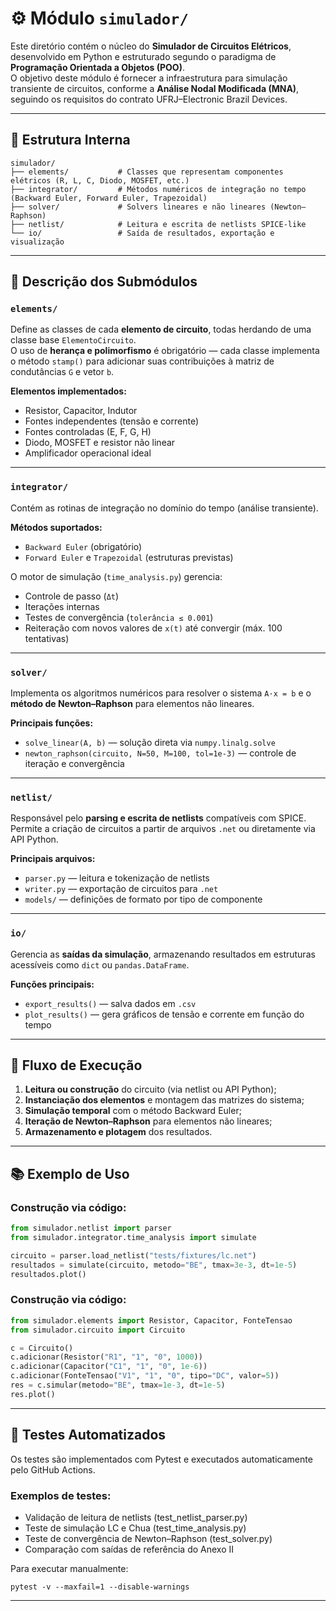 # ⚙️ Módulo `simulador/`

Este diretório contém o núcleo do **Simulador de Circuitos Elétricos**, desenvolvido em Python e estruturado segundo o paradigma de **Programação Orientada a Objetos (POO)**.  
O objetivo deste módulo é fornecer a infraestrutura para simulação transiente de circuitos, conforme a **Análise Nodal Modificada (MNA)**, seguindo os requisitos do contrato UFRJ–Electronic Brazil Devices.

---

## 🧠 Estrutura Interna

```
simulador/
├── elements/           # Classes que representam componentes elétricos (R, L, C, Diodo, MOSFET, etc.)
├── integrator/         # Métodos numéricos de integração no tempo (Backward Euler, Forward Euler, Trapezoidal)
├── solver/             # Solvers lineares e não lineares (Newton–Raphson)
├── netlist/            # Leitura e escrita de netlists SPICE-like
└── io/                 # Saída de resultados, exportação e visualização
```

---

## 🧩 Descrição dos Submódulos

### `elements/`
Define as classes de cada **elemento de circuito**, todas herdando de uma classe base `ElementoCircuito`.  
O uso de **herança e polimorfismo** é obrigatório — cada classe implementa o método `stamp()` para adicionar suas contribuições à matriz de condutâncias `G` e vetor `b`.

**Elementos implementados:**
- Resistor, Capacitor, Indutor  
- Fontes independentes (tensão e corrente)  
- Fontes controladas (E, F, G, H)  
- Diodo, MOSFET e resistor não linear  
- Amplificador operacional ideal  

---

### `integrator/`
Contém as rotinas de integração no domínio do tempo (análise transiente).

**Métodos suportados:**
- `Backward Euler` (obrigatório)  
- `Forward Euler` e `Trapezoidal` (estruturas previstas)

O motor de simulação (`time_analysis.py`) gerencia:
- Controle de passo (`Δt`)
- Iterações internas
- Testes de convergência (`tolerância ≤ 0.001`)
- Reiteração com novos valores de `x(t)` até convergir (máx. 100 tentativas)

---

### `solver/`
Implementa os algoritmos numéricos para resolver o sistema `A·x = b` e o **método de Newton–Raphson** para elementos não lineares.

**Principais funções:**
- `solve_linear(A, b)` — solução direta via `numpy.linalg.solve`
- `newton_raphson(circuito, N=50, M=100, tol=1e-3)` — controle de iteração e convergência

---

### `netlist/`
Responsável pelo **parsing e escrita de netlists** compatíveis com SPICE.  
Permite a criação de circuitos a partir de arquivos `.net` ou diretamente via API Python.

**Principais arquivos:**
- `parser.py` — leitura e tokenização de netlists  
- `writer.py` — exportação de circuitos para `.net`  
- `models/` — definições de formato por tipo de componente  

---

### `io/`
Gerencia as **saídas da simulação**, armazenando resultados em estruturas acessíveis como `dict` ou `pandas.DataFrame`.

**Funções principais:**
- `export_results()` — salva dados em `.csv`
- `plot_results()` — gera gráficos de tensão e corrente em função do tempo  

---

## 🧮 Fluxo de Execução

1. **Leitura ou construção** do circuito (via netlist ou API Python);
2. **Instanciação dos elementos** e montagem das matrizes do sistema;
3. **Simulação temporal** com o método Backward Euler;
4. **Iteração de Newton–Raphson** para elementos não lineares;
5. **Armazenamento e plotagem** dos resultados.

---

## 📚 Exemplo de Uso

### Construção via código:
```python
from simulador.netlist import parser
from simulador.integrator.time_analysis import simulate

circuito = parser.load_netlist("tests/fixtures/lc.net")
resultados = simulate(circuito, metodo="BE", tmax=3e-3, dt=1e-5)
resultados.plot()
```

### Construção via código:

```python
from simulador.elements import Resistor, Capacitor, FonteTensao
from simulador.circuito import Circuito

c = Circuito()
c.adicionar(Resistor("R1", "1", "0", 1000))
c.adicionar(Capacitor("C1", "1", "0", 1e-6))
c.adicionar(FonteTensao("V1", "1", "0", tipo="DC", valor=5))
res = c.simular(metodo="BE", tmax=1e-3, dt=1e-5)
res.plot()
```

---

## 🧪 Testes Automatizados

Os testes são implementados com Pytest e executados automaticamente pelo GitHub Actions.

### Exemplos de testes:

* Validação de leitura de netlists (test_netlist_parser.py)
* Teste de simulação LC e Chua (test_time_analysis.py)
* Teste de convergência de Newton–Raphson (test_solver.py)
* Comparação com saídas de referência do Anexo II

Para executar manualmente:

```
pytest -v --maxfail=1 --disable-warnings
```

---